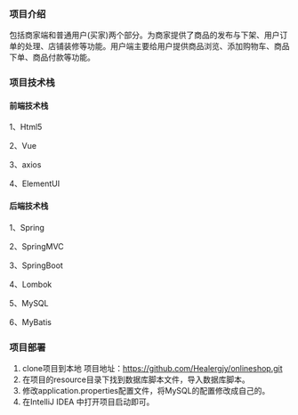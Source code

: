 ### 项目介绍

包括商家端和普通用户(买家)两个部分。为商家提供了商品的发布与下架、用户订单的处理、店铺装修等功能。用户端主要给用户提供商品浏览、添加购物车、商品下单、商品付款等功能。

### 项目技术栈

#### 前端技术栈

1、Html5

2、Vue

3、axios

4、ElementUI

#### 后端技术栈

1、Spring

2、SpringMVC

3、SpringBoot

4、Lombok

5、MySQL

6、MyBatis

### 项目部署

1. clone项目到本地   项目地址：https://github.com/Healergjy/onlineshop.git
2. 在项目的resource目录下找到数据库脚本文件，导入数据库脚本。
3. 修改application.properties配置文件，将MySQL的配置修改成自己的。
4. 在IntelliJ IDEA 中打开项目启动即可。





